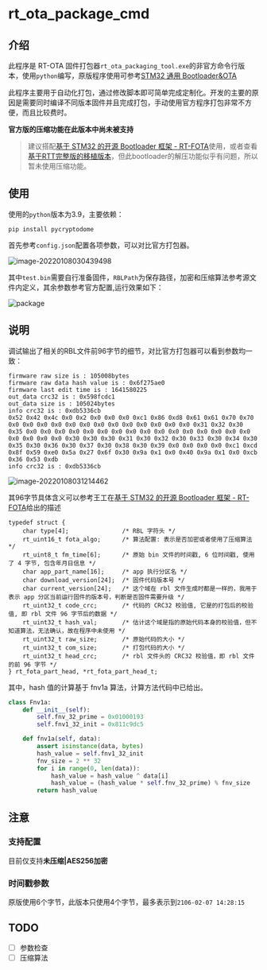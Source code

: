 # rt_ota_package_cmd

## 介绍

此程序是 RT-OTA 固件打包器`rt_ota_packaging_tool.exe`的非官方命令行版本，使用`python`编写，原版程序使用可参考[STM32 通用 Bootloader&OTA](https://www.rt-thread.org/document/site/#/rt-thread-version/rt-thread-standard/application-note/system/rtboot/an0028-rtboot?id=stm32-通用-bootloader)

此程序主要用于自动化打包，通过修改脚本即可简单完成定制化。开发的主要的原因是需要同时编译不同版本固件并且完成打包，手动使用官方程序打包非常不方便，而且比较费时。

**官方版的压缩功能在此版本中尚未被支持**

> 建议搭配[基于 STM32 的开源 Bootloader 框架 - RT-FOTA](https://gitee.com/spunky_973/rt-fota)使用，或者查看[基于RTT完整版的移植版本](https://github.com/JassyL/STM32-RTThread-BootLoader)，但此bootloader的解压功能似乎有问题，所以暂未使用压缩功能。

## 使用
使用的`python`版本为3.9，主要依赖：

```shell
pip install pycryptodome
```

首先参考`config.json`配置各项参数，可以对比官方打包器。

![image-20220108030439498](https://qiniu.datasheep.cn/image-20220108030439498.png)



其中`test.bin`需要自行准备固件，`RBLPath`为保存路径，加密和压缩算法参考源文件内定义，其余参数参考官方配置,运行效果如下：

![package](https://qiniu.datasheep.cn/package.gif)

## 说明

调试输出了相关的RBL文件前96字节的细节，对比官方打包器可以看到参数均一致：

```shell
firmware raw size is : 105008bytes
firmware raw data hash value is : 0x6f275ae0
firmware last edit time is : 1641580225
out_data crc32 is : 0x598fcdc1
out_data size is : 105024bytes
info crc32 is : 0xdb5336cb
0x52 0x42 0x4c 0x0 0x2 0x0 0x0 0x0 0xc1 0x86 0xd8 0x61 0x61 0x70 0x70 0x0 0x0 0x0 0x0 0x0 0x0 0x0 0x0 0x0 0x0 0x0 0x0 0x0 0x31 0x32 0x30 0x35 0x0 0x0 0x0 0x0 0x0 0x0 0x0 0x0 0x0 0x0 0x0 0x0 0x0 0x0 0x0 0x0 0x0 0x0 0x0 0x0 0x30 0x30 0x30 0x31 0x30 0x32 0x30 0x33 0x30 0x34 0x30 0x35 0x30 0x36 0x30 0x37 0x30 0x38 0x30 0x39 0x0 0x0 0x0 0x0 0xc1 0xcd 0x8f 0x59 0xe0 0x5a 0x27 0x6f 0x30 0x9a 0x1 0x0 0x40 0x9a 0x1 0x0 0xcb 0x36 0x53 0xdb
info crc32 is : 0xdb5336cb
```

![image-20220108031214462](https://qiniu.datasheep.cn/image-20220108031214462.png)

其96字节具体含义可以参考王工在[基于 STM32 的开源 Bootloader 框架 - RT-FOTA](https://gitee.com/spunky_973/rt-fota)给出的描述

```
typedef struct {
	char type[4];				/* RBL 字符头 */
	rt_uint16_t fota_algo;		/* 算法配置: 表示是否加密或者使用了压缩算法 */
	rt_uint8_t fm_time[6];		/* 原始 bin 文件的时间戳, 6 位时间戳, 使用了 4 字节, 包含年月日信息 */
	char app_part_name[16];		/* app 执行分区名 */
	char download_version[24];	/* 固件代码版本号 */
	char current_version[24];	/* 这个域在 rbl 文件生成时都是一样的，我用于表示 app 分区当前运行固件的版本号，判断是否固件需要升级 */
	rt_uint32_t code_crc;		/* 代码的 CRC32 校验值, 它是的打包后的校验值, 即 rbl 文件 96 字节后的数据 */
	rt_uint32_t hash_val;		/* 估计这个域是指的原始代码本身的校验值，但不知道算法，无法确认，故在程序中未使用 */
	rt_uint32_t raw_size;		/* 原始代码的大小 */
	rt_uint32_t com_size;		/* 打包代码的大小 */
	rt_uint32_t head_crc;		/* rbl 文件头的 CRC32 校验值，即 rbl 文件的前 96 字节 */
} rt_fota_part_head, *rt_fota_part_head_t;
```

其中，hash 值的计算基于 fnv1a 算法，计算方法代码中已给出。

```python
class Fnv1a:
    def __init__(self):
        self.fnv_32_prime = 0x01000193
        self.fnv1_32_init = 0x811c9dc5

    def fnv1a(self, data):
        assert isinstance(data, bytes)
        hash_value = self.fnv1_32_init
        fnv_size = 2 ** 32
        for i in range(0, len(data)):
            hash_value = hash_value ^ data[i]
            hash_value = (hash_value * self.fnv_32_prime) % fnv_size
        return hash_value
```



## 注意

### 支持配置

目前仅支持**未压缩|AES256加密**

### 时间戳参数
原版使用6个字节，此版本只使用4个字节，最多表示到`2106-02-07 14:28:15`

## TODO
- [ ] 参数检查
- [ ] 压缩算法